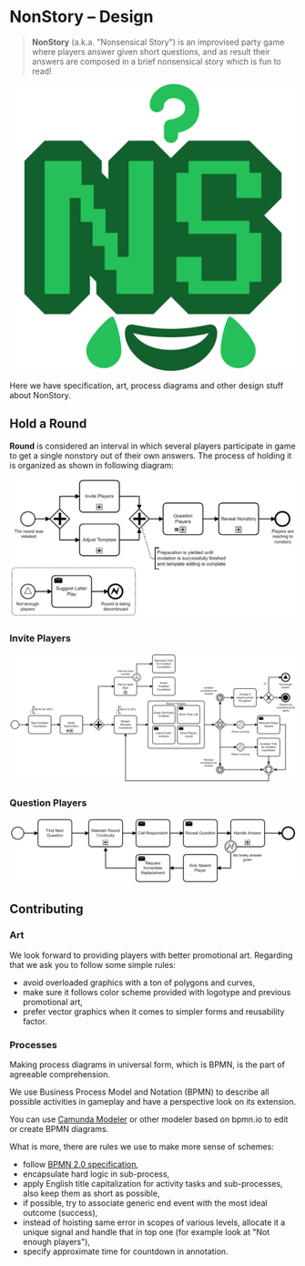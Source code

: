 # NonStory – Design

> **NonStory** (a.k.a. "Nonsensical Story") is an improvised party game where players answer given short questions, and as result their answers are composed in a brief nonsensical story which is fun to read!

![NonStory](./Art/NonStory.png)

Here we have specification, art, process diagrams and other design stuff about NonStory.

## Hold a Round

**Round** is considered an interval in which several players participate in game to get a single nonstory out of their own answers. The process of holding it is organized as shown in following diagram:

![Hold a Round](./Processes/Hold%20a%20Round.png)

### Invite Players

![Invite Players](./Processes/Invite%20Players.png)

### Question Players

![Question Players](./Processes/Question%20Players.png)

## Contributing

### Art

We look forward to providing players with better promotional art. Regarding that we ask you to follow some simple rules:
- avoid overloaded graphics with a ton of polygons and curves,
- make sure it follows color scheme provided with logotype and previous promotional art,
- prefer vector graphics when it comes to simpler forms and reusability factor.

### Processes

Making process diagrams in universal form, which is BPMN, is the part of agreeable comprehension.

We use Business Process Model and Notation (BPMN) to describe all possible activities in gameplay and have a perspective look on its extension.

You can use [Camunda Modeler](https://camunda.com/download/modeler/) or other modeler based on bpmn.io to edit or create BPMN diagrams.

What is more, there are rules we use to make more sense of schemes:
- follow [BPMN 2.0 specification](https://www.omg.org/spec/BPMN/2.0/),
- encapsulate hard logic in sub-process,
- apply English title capitalization for activity tasks and sub-processes, also keep them as short as possible,
- if possible, try to associate generic end event with the most ideal outcome (success),
- instead of hoisting same error in scopes of various levels, allocate it a unique signal and handle that in top one (for example look at "Not enough players"),
- specify approximate time for countdown in annotation.
